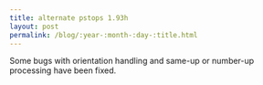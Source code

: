 ```yaml
---
title: alternate pstops 1.93h
layout: post
permalink: /blog/:year-:month-:day-:title.html
---
```


Some bugs with orientation handling and same-up or number-up processing have been fixed.
